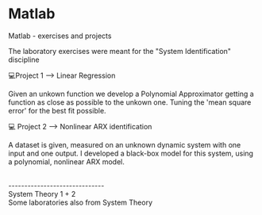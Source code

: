 # Matlab
Matlab - exercises and projects

The laboratory exercises were meant for the "System Identification" discipline

💻Project 1 --> Linear Regression

Given an unkown function we develop a Polynomial Approximator getting a function as close as possible to the unkown one.
Tuning the 'mean square error' for the best fit possible.


💻 Project 2 --> Nonlinear ARX identification

A dataset is given, measured on an unknown dynamic system with one input and one output.
I developed a black-box model for this system, using a polynomial, nonlinear ARX model.

<br>
------------------------------
<br>
System Theory 1 + 2 <br>
Some laboratories also from System Theory





